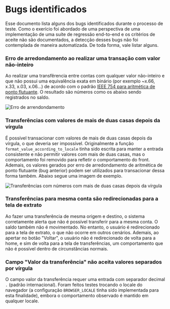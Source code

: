 # Bugs identificados

Esse documento lista alguns dos bugs identificados durante o processo de teste. Como o exerício foi abordado de uma perspectiva de uma implementação de uma suíte de regressão end-to-end e os critérios de aceite não são documentados, a detecção desses bugs não foi contemplada de maneira automatizada. De toda forma, vale listar alguns.

### Erro de arredondamento ao realizar uma transação com valor não-inteiro

Ao realizar uma transfêrencia entre contas com qualquer valor não-inteiro e que não possui uma equivalência exata em binário (por exemplo ~x.66, x.33, x.03, x.06...) de acordo com o padrão [IEEE 754 para aritmética de ponto flutuante](https://en.wikipedia.org/wiki/IEEE_754). O resultado são números como os abaixo sendo registrados no saldo.

![Erro de arrendondamento](https://i.imgur.com/X9rsbgP.png)


### Transferências com valores de mais de duas casas depois da vírgula

É possível transacionar com valores de mais de duas casas depois da vírgula, o que deveria ser impossível. Originalmente a função `format_value_according_to_locale` tinha sido escrita para manter a entrada consistente e não permitir valores com mais de duas casas, mas o comportamento foi removido para refletir o comportamento do front. Ademais, os valores gerados por erro de arredondamento de aritmética de ponto flutuante (bug anterior) podem ser utilizados para transacionar dessa forma também. Abaixo segue uma imagem de exemplo.

![Transferências com números com mais de duas casas depois da vírgula](https://i.imgur.com/pqsHKot.png)

### Transferências para mesma conta são redirecionadas para a tela de extrato

Ao fazer uma transferência de mesma origem e destino, o sistema corretamente alerta que não é possível transferir para a mesma conta. O saldo também não é movimentado. No entanto, o usuário é redirecionado para a tela de extrato, o que não ocorre em outros cenários. Ademais, ao apertar no botão "Voltar", o usuário não é redirecionado de volta para a home, e sim de volta para a tela de transferências, um comportamento que não é possível dentro de circunstâncias normais.

### Campo "Valor da transferência" não aceita valores separados por vírgula

O campo valor da transferência requer uma entrada com separador decimal `.` (padrão internacional). Foram feitos testes trocando o locale do navegador (a configuração `BROWSER_LOCALE` tinha sido implementada para esta finalidade), embora o comportamento observado é mantido em qualquer locale.